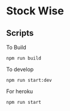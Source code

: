 # Stock Wise

## Scripts

To Build

```
npm run build
```

To develop

```
npm run start:dev
```

For heroku

```
npm run start
```

